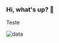 ### Hi, what's up? 👋

Teste

![data](https://media2.giphy.com/media/26gN27K98gXfnvEJy/giphy.gif?cid=ecf05e47d73c593bd97c2a2e1dc031bda3cdf688d33b57e5&rid=giphy.gif)

